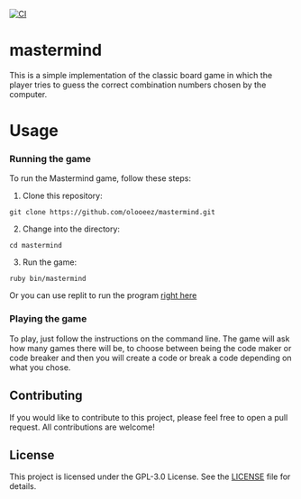 [![CI](https://github.com/olooeez/mastermind/actions/workflows/ci.yml/badge.svg)](https://github.com/olooeez/mastermind/actions/workflows/ci.yml)

# mastermind

This is a simple implementation of the classic board game in which the player tries to guess the correct combination numbers chosen by the computer.

# Usage

### Running the game

To run the Mastermind game, follow these steps:

1. Clone this repository:

```
git clone https://github.com/olooeez/mastermind.git
```

2. Change into the directory:

```
cd mastermind
```

3. Run the game:

```
ruby bin/mastermind
```

Or you can use replit to run the program [right here](https://replit.com/@olooeez/mastermind)

### Playing the game

To play, just follow the instructions on the command line. The game will ask how many games there will be, to choose between being the code maker or code breaker and then you will create a code or break a code depending on what you chose.

## Contributing

If you would like to contribute to this project, please feel free to open a pull request. All contributions are welcome!

## License

This project is licensed under the GPL-3.0 License. See the [LICENSE](https://github.com/olooeez/mastermind/blob/main/LICENSE) file for details.
